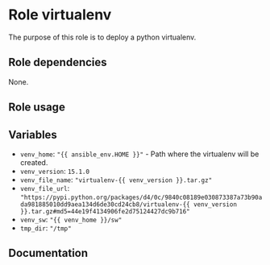 # Role virtualenv

The purpose of this role is to deploy a python virtualenv.

## Role dependencies

None.

## Role usage

## Variables

- `venv_home`: `"{{ ansible_env.HOME }}"` - Path where the virtualenv will be created.
- `venv_version`: `15.1.0`
- `venv_file_name`: `"virtualenv-{{ venv_version }}.tar.gz"`
- `venv_file_url`: `"https://pypi.python.org/packages/d4/0c/9840c08189e030873387a73b90ada981885010dd9aea134d6de30cd24cb8/virtualenv-{{ venv_version }}.tar.gz#md5=44e19f4134906fe2d75124427dc9b716"`
- `venv_sw`: `"{{ venv_home }}/sw"`
- `tmp_dir`: `"/tmp"`

## Documentation
